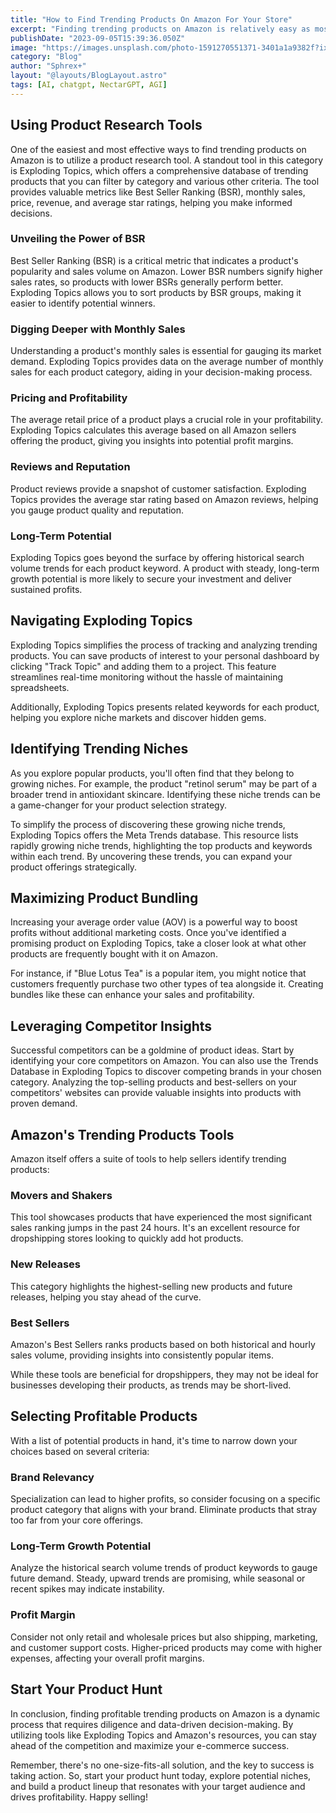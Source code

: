 ```yaml
---
title: "How to Find Trending Products On Amazon For Your Store"
excerpt: "Finding trending products on Amazon is relatively easy as most of the latest trending products are already ranked in each category"
publishDate: "2023-09-05T15:39:36.050Z"
image: "https://images.unsplash.com/photo-1591270551371-3401a1a9382f?ixlib=rb-4.0.3&ixid=M3wxMjA3fDB8MHxwaG90by1wYWdlfHx8fGVufDB8fHx8fA%3D%3D&auto=format&fit=crop&w=1470&q=80"
category: "Blog"
author: "Sphrex+"
layout: "@layouts/BlogLayout.astro"
tags: [AI, chatgpt, NectarGPT, AGI]
---
```


<h2 id="using-product-research-tools-h2-">Using Product Research Tools </h2>
<p>One of the easiest and most effective ways to find trending products on Amazon is to utilize a product research tool. A standout tool in this category is Exploding Topics, which offers a comprehensive database of trending products that you can filter by category and various other criteria. The tool provides valuable metrics like Best Seller Ranking (BSR), monthly sales, price, revenue, and average star ratings, helping you make informed decisions.</p>
<h3 id="unveiling-the-power-of-bsr-h3-">Unveiling the Power of BSR </h3>
<p>Best Seller Ranking (BSR) is a critical metric that indicates a product&#39;s popularity and sales volume on Amazon. Lower BSR numbers signify higher sales rates, so products with lower BSRs generally perform better. Exploding Topics allows you to sort products by BSR groups, making it easier to identify potential winners.</p>
<h3 id="digging-deeper-with-monthly-sales-h3-">Digging Deeper with Monthly Sales </h3>
<p>Understanding a product&#39;s monthly sales is essential for gauging its market demand. Exploding Topics provides data on the average number of monthly sales for each product category, aiding in your decision-making process.</p>
<h3 id="pricing-and-profitability-h3-">Pricing and Profitability </h3>
<p>The average retail price of a product plays a crucial role in your profitability. Exploding Topics calculates this average based on all Amazon sellers offering the product, giving you insights into potential profit margins.</p>
<h3 id="reviews-and-reputation-h3-">Reviews and Reputation </h3>
<p>Product reviews provide a snapshot of customer satisfaction. Exploding Topics provides the average star rating based on Amazon reviews, helping you gauge product quality and reputation.</p>
<h3 id="long-term-potential-h3-">Long-Term Potential </h3>
<p>Exploding Topics goes beyond the surface by offering historical search volume trends for each product keyword. A product with steady, long-term growth potential is more likely to secure your investment and deliver sustained profits.</p>
<h2 id="navigating-exploding-topics-h2-">Navigating Exploding Topics </h2>
<p>Exploding Topics simplifies the process of tracking and analyzing trending products. You can save products of interest to your personal dashboard by clicking &quot;Track Topic&quot; and adding them to a project. This feature streamlines real-time monitoring without the hassle of maintaining spreadsheets.</p>
<p>Additionally, Exploding Topics presents related keywords for each product, helping you explore niche markets and discover hidden gems.</p>
<h2 id="identifying-trending-niches-h2-">Identifying Trending Niches </h2>
<p>As you explore popular products, you&#39;ll often find that they belong to growing niches. For example, the product &quot;retinol serum&quot; may be part of a broader trend in antioxidant skincare. Identifying these niche trends can be a game-changer for your product selection strategy.</p>
<p>To simplify the process of discovering these growing niche trends, Exploding Topics offers the Meta Trends database. This resource lists rapidly growing niche trends, highlighting the top products and keywords within each trend. By uncovering these trends, you can expand your product offerings strategically.</p>
<h2 id="maximizing-product-bundling-h2-">Maximizing Product Bundling </h2>
<p>Increasing your average order value (AOV) is a powerful way to boost profits without additional marketing costs. Once you&#39;ve identified a promising product on Exploding Topics, take a closer look at what other products are frequently bought with it on Amazon.</p>
<p>For instance, if &quot;Blue Lotus Tea&quot; is a popular item, you might notice that customers frequently purchase two other types of tea alongside it. Creating bundles like these can enhance your sales and profitability.</p>
<h2 id="leveraging-competitor-insights-h2-">Leveraging Competitor Insights </h2>
<p>Successful competitors can be a goldmine of product ideas. Start by identifying your core competitors on Amazon. You can also use the Trends Database in Exploding Topics to discover competing brands in your chosen category. Analyzing the top-selling products and best-sellers on your competitors&#39; websites can provide valuable insights into products with proven demand.</p>
<h2 id="amazon-s-trending-products-tools-h2-">Amazon&#39;s Trending Products Tools </h2>
<p>Amazon itself offers a suite of tools to help sellers identify trending products:</p>
<h3 id="movers-and-shakers">Movers and Shakers</h3>
<p>This tool showcases products that have experienced the most significant sales ranking jumps in the past 24 hours. It&#39;s an excellent resource for dropshipping stores looking to quickly add hot products.</p>
<h3 id="new-releases">New Releases</h3>
<p>This category highlights the highest-selling new products and future releases, helping you stay ahead of the curve.</p>
<h3 id="best-sellers">Best Sellers</h3>
<p>Amazon&#39;s Best Sellers ranks products based on both historical and hourly sales volume, providing insights into consistently popular items.</p>
<p>While these tools are beneficial for dropshippers, they may not be ideal for businesses developing their products, as trends may be short-lived.</p>
<h2 id="selecting-profitable-products-h2-">Selecting Profitable Products </h2>
<p>With a list of potential products in hand, it&#39;s time to narrow down your choices based on several criteria:</p>
<h3 id="brand-relevancy">Brand Relevancy</h3>
<p>Specialization can lead to higher profits, so consider focusing on a specific product category that aligns with your brand. Eliminate products that stray too far from your core offerings.</p>
<h3 id="long-term-growth-potential">Long-Term Growth Potential</h3>
<p>Analyze the historical search volume trends of product keywords to gauge future demand. Steady, upward trends are promising, while seasonal or recent spikes may indicate instability.</p>
<h3 id="profit-margin">Profit Margin</h3>
<p>Consider not only retail and wholesale prices but also shipping, marketing, and customer support costs. Higher-priced products may come with higher expenses, affecting your overall profit margins.</p>
<h2 id="start-your-product-hunt-h2-">Start Your Product Hunt </h2>
<p>In conclusion, finding profitable trending products on Amazon is a dynamic process that requires diligence and data-driven decision-making. By utilizing tools like Exploding Topics and Amazon&#39;s resources, you can stay ahead of the competition and maximize your e-commerce success.</p>
<p>Remember, there&#39;s no one-size-fits-all solution, and the key to success is taking action. So, start your product hunt today, explore potential niches, and build a product lineup that resonates with your target audience and drives profitability. Happy selling!</p>